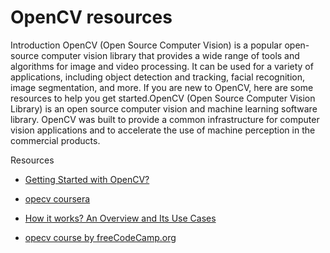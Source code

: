 # OpenCV resources

   Introduction
        OpenCV (Open Source Computer Vision) is a popular open-source computer vision library that provides a wide range of tools and algorithms for image and video processing. It can be used for a variety of applications, including object detection and tracking, facial recognition, image segmentation, and more. If you are new to OpenCV, here are some resources to help you get started.OpenCV (Open Source Computer Vision Library) is an open source computer vision and machine learning software library. OpenCV was built to provide a common infrastructure for computer vision applications and to accelerate the use of machine perception in the commercial products.

   Resources

- [Getting Started with OpenCV?](https://learnopencv.com/getting-started-with-opencv/)

- [opecv coursera](https://in.coursera.org/projects/computer-vision-opencv-for-images)
- [How it works? An Overview and Its Use Cases](https://www.devopsschool.com/blog/what-is-opennn-and-how-it-works-an-overview-and-its-use-cases/)

- [opecv course by freeCodeCamp.org](https://youtu.be/oXlwWbU8l2o)
